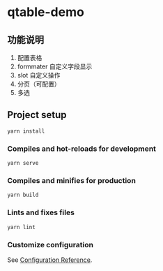 # qtable-demo

## 功能说明

1. 配置表格
2. formmater 自定义字段显示
3. slot 自定义操作
4. 分页（可配置）
5. 多选

## Project setup
```
yarn install
```

### Compiles and hot-reloads for development
```
yarn serve
```

### Compiles and minifies for production
```
yarn build
```

### Lints and fixes files
```
yarn lint
```

### Customize configuration
See [Configuration Reference](https://cli.vuejs.org/config/).